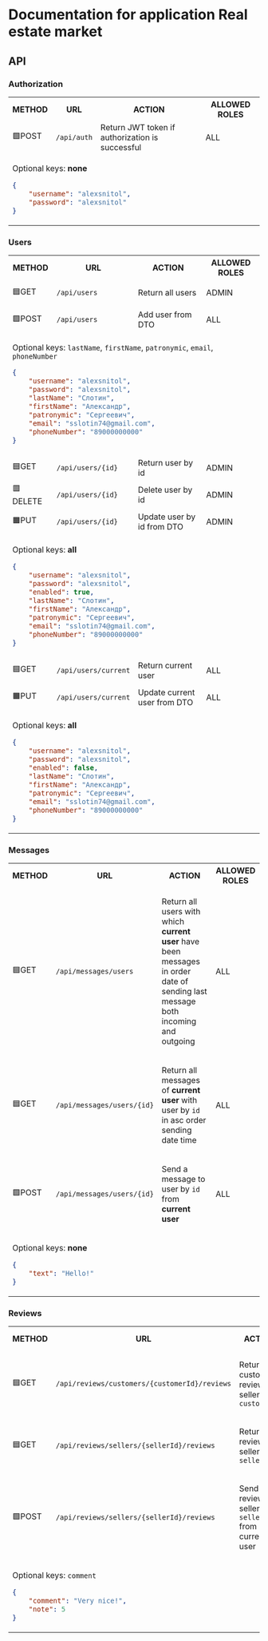 # Documentation for application Real estate market
## API

### Authorization

<table>

<tr>
    <th>METHOD</th>
    <th>URL</th>
    <th>ACTION</th>
    <th>ALLOWED ROLES</th>
</tr>


<tr>
<td>🟩POST</td>
<td>

`/api/auth`
</td>
<td>Return JWT token if authorization is successful</td>
<td>ALL</td>
</tr>


<tr>
<td colspan="4">

Optional keys: **none**
```json
{
    "username": "alexsnitol",
    "password": "alexsnitol"
}
```
</td>
</tr>

</table>


### Users

<table>

<tr>
    <th>METHOD</th>
    <th>URL</th>
    <th>ACTION</th>
    <th>ALLOWED ROLES</th>
</tr>


<tr>
<td>🟦GET</td>
<td>

`/api/users`
</td>
<td>Return all users</td>
<td>ADMIN</td>
</tr>


<tr>
<td>🟩POST</td>
<td>

`/api/users`
</td>
<td>Add user from DTO</td>
<td>ALL</td>
</tr>


<tr>
<td colspan="4">

Optional keys: `lastName`, `firstName`, `patronymic`, `email`, `phoneNumber`
```json
{
    "username": "alexsnitol",
    "password": "alexsnitol",
    "lastName": "Слотин",
    "firstName": "Александр",
    "patronymic": "Сергеевич",
    "email": "sslotin74@gmail.com",
    "phoneNumber": "89000000000"
}
```
</td>
</tr>


<tr>
<td>🟦GET</td>
<td>

`/api/users/{id}`
</td>
<td>Return user by id</td>
<td>ADMIN</td>
</tr>


<tr>
<td>🟥DELETE</td>
<td>

`/api/users/{id}`
</td>
<td>Delete user by id</td>
<td>ADMIN</td>
</tr>


<tr>
<td>🟧PUT</td>
<td>

`/api/users/{id}`
</td>
<td>Update user by id from DTO</td>
<td>ADMIN</td>
</tr>


<tr>
<td colspan="4">

Optional keys: **all**
```json
{
    "username": "alexsnitol",
    "password": "alexsnitol",
    "enabled": true,
    "lastName": "Слотин",
    "firstName": "Александр",
    "patronymic": "Сергеевич",
    "email": "sslotin74@gmail.com",
    "phoneNumber": "89000000000"
}
```
</td>
</tr>


<tr>
<td>🟦GET</td>
<td>

`/api/users/current`
</td>
<td>Return current user</td>
<td>ALL</td>
</tr>


<tr>
<td>🟧PUT</td>
<td>

`/api/users/current`
</td>
<td>Update current user from DTO</td>
<td>ALL</td>
</tr>


<tr>
<td colspan="4">

Optional keys: **all**
```json
{
    "username": "alexsnitol",
    "password": "alexsnitol",
    "enabled": false,
    "lastName": "Слотин",
    "firstName": "Александр",
    "patronymic": "Сергеевич",
    "email": "sslotin74@gmail.com",
    "phoneNumber": "89000000000"
}
```
</td>
</tr>

</table>


### Messages

<table>

<tr>
    <th>METHOD</th>
    <th>URL</th>
    <th>ACTION</th>
    <th>ALLOWED ROLES</th>
</tr>


<tr>
<td>🟦GET</td>
<td>

`/api/messages/users`
</td>
<td>

Return all users with which **current user** have been messages in order date
of sending last message both incoming and outgoing</td>
<td>ALL</td>
</tr>

<tr>
<td>🟦GET</td>
<td>

`/api/messages/users/{id}`
</td>
<td>

Return all messages of **current user** with user by `id` in asc order sending date time</td>
<td>ALL</td>
</tr>

<tr>
<td>🟩POST</td>
<td>

`/api/messages/users/{id}`
</td>
<td>

Send a message to user by `id` from **current user**</td>
<td>ALL</td>
</tr>


<tr>
<td colspan="4">

Optional keys: **none**
```json
{
    "text": "Hello!"
}
```
</td>
</tr>

</table>


### Reviews

<table>

<tr>
    <th>METHOD</th>
    <th>URL</th>
    <th>ACTION</th>
    <th>ALLOWED ROLES</th>
</tr>


<tr>
<td>🟦GET</td>
<td>

`/api/reviews/customers/{customerId}/reviews`
</td>
<td>

Return all customer reviews of sellers by `customerId`
</td>
<td>ADMIN</td>
</tr>

<tr>
<td>🟦GET</td>
<td>

`/api/reviews/sellers/{sellerId}/reviews`
</td>
<td>

Returns all reviews of seller by `sellerId`</td>
<td>ALL</td>
</tr>

<tr>
<td>🟩POST</td>
<td>

`/api/reviews/sellers/{sellerId}/reviews`
</td>
<td>

Send a review to seller by `sellerId` from current user</td>
<td>ALL</td>
</tr>


<tr>
<td colspan="4">

Optional keys: `comment`
```json
{
    "comment": "Very nice!",
    "note": 5
}
```
</td>
</tr>

</table>